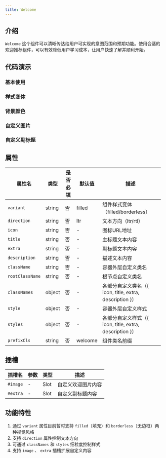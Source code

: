 ```yaml
---
title: Welcome
---
```


## 介绍

`Welcome` 这个组件可以清晰传达给用户可实现的意图范围和预期功能。使用合适的欢迎推荐组件，可以有效降低用户学习成本，让用户快速了解并顺利开始。

## 代码演示

### 基本使用

<demo src="./demos/base.vue"></demo>

### 样式变体

<demo src="./demos/variant.vue"></demo>

### 背景颜色

<demo src="./demos/bg.vue"></demo>

### 自定义图片

<demo src="./demos/image.vue"></demo>

### 自定义副标题

<demo src="./demos/extra.vue"></demo>

## 属性

| 属性名          | 类型   | 是否必填 | 默认值  | 描述                                                    |
| --------------- | ------ | -------- | ------- | ------------------------------------------------------- |
| `variant`       | string | 否       | filled  | 组件样式变体（filled/borderless）                       |
| `direction`     | string | 否       | ltr     | 文本方向（ltr/rtl）                                     |
| `icon`          | string | 否       | -       | 图标URL地址                                             |
| `title`         | string | 否       | -       | 主标题文本内容                                          |
| `extra`         | string | 否       | -       | 副标题文本内容                                          |
| `description`   | string | 否       | -       | 描述文本内容                                            |
| `className`     | string | 否       | -       | 容器外层自定义类名                                      |
| `rootClassName` | string | 否       | -       | 根节点自定义类名                                        |
| `classNames`    | object | 否       | -       | 各部分自定义类名（{ icon, title, extra, description }） |
| `style`         | object | 否       | -       | 容器外层自定义样式                                      |
| `styles`        | object | 否       | -       | 各部分自定义样式（{ icon, title, extra, description }） |
| `prefixCls`     | string | 否       | welcome | 组件类名前缀                                            |

## 插槽

| 插槽名   | 参数 | 类型 | 描述               |
| -------- | ---- | ---- | ------------------ |
| `#image` | -    | Slot | 自定义欢迎图片内容 |
| `#extra` | -    | Slot | 自定义副标题内容   |

## 功能特性

1. 通过 `variant` 属性目前暂时支持 `filled`（填充）和 `borderless`（无边框）两种视觉风格
2. 支持 `direction` 属性控制文本方向
3. 可通过 `classNames` 和 `styles` 细粒度控制样式
4. 支持 `image` 、 `extra` 插槽扩展自定义内容
